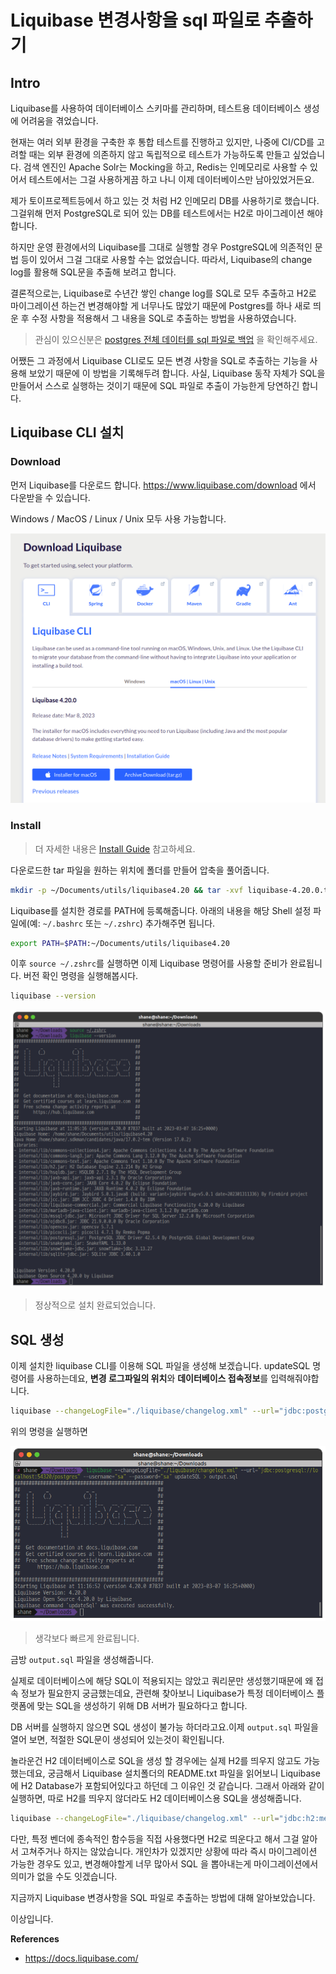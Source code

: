 # Liquibase 변경사항을 sql 파일로 추출하기

## Intro

Liquibase를 사용하여 데이터베이스 스키마를 관리하며, 테스트용 데이터베이스 생성에 어려움을 겪었습니다. 

현재는 여러 외부 환경을 구축한 후 통합 테스트를 진행하고 있지만, 나중에 CI/CD를 고려할 때는 외부 환경에 의존하지 않고 독립적으로 테스트가 가능하도록 만들고 싶었습니다. 검색 엔진인 Apache Solr는 Mocking을 하고, Redis는 인메모리로 사용할 수 있어서 테스트에서는 그걸 사용하게끔 하고 나니 이제 데이터베이스만 남아있었거든요. 

제가 토이프로젝트등에서 하고 있는 것 처럼 H2 인메모리 DB를 사용하기로 했습니다. 그걸위해 먼저 PostgreSQL로 되어 있는 DB를 테스트에서는 H2로 마이그레이션 해야합니다.

하지만 운영 환경에서의 Liquibase를 그대로 실행할 경우 PostgreSQL에 의존적인 문법 등이 있어서 그걸 그대로 사용할 수는 없었습니다. 따라서, Liquibase의 change log를 활용해 SQL문을 추출해 보려고 합니다.

결론적으로는, Liquibase로 수년간 쌓인 change log를 SQL로 모두 추출하고 H2로 마이그레이션 하는건 변경해야할 게 너무나도 많았기 때문에 Postgres를 하나 새로 띄운 후 수정 사항을 적용해서 그 내용을 SQL로 추출하는 방법을 사용하였습니다. 

> 관심이 있으신분은 [postgres 전체 데이터를 sql 파일로 백업](https://shanepark.tistory.com/462) 을 확인해주세요.

어쨌든 그 과정에서 Liquibase CLI로도 모든 변경 사항을 SQL로 추출하는 기능을 사용해 보았기 때문에 이 방법을 기록해두려 합니다. 사실, Liquibase 동작 자체가 SQL을 만들어서 스스로 실행하는 것이기 때문에 SQL 파일로 추출이 가능한게 당연하긴 합니다.

## Liquibase CLI 설치

### Download

먼저 Liquibase를 다운로드 합니다. https://www.liquibase.com/download 에서 다운받을 수 있습니다.

Windows / MacOS / Linux / Unix 모두 사용 가능합니다.

![image-20230324105355943](https://raw.githubusercontent.com/ShanePark/mdblog/main/backend/db/liquibase/into_sql.assets/image-20230324105355943.png)

### Install

> 더 자세한 내용은 [Install Guide](https://docs.liquibase.com/start/install/home.html) 참고하세요.

다운로드한 tar 파일을 원하는 위치에 폴더를 만들어 압축을 풀어줍니다.

```bash
mkdir -p ~/Documents/utils/liquibase4.20 && tar -xvf liquibase-4.20.0.tar.gz -C ~/Documents/utils/liquibase4.20
```

Liquibase를 설치한 경로를 PATH에 등록해줍니다. 아래의 내용을 해당 Shell 설정 파일에(예: `~/.bashrc` 또는 `~/.zshrc`) 추가해주면 됩니다.

```bash
export PATH=$PATH:~/Documents/utils/liquibase4.20
```

이후 `source ~/.zshrc`를 실행하면 이제 Liquibase 명령어를 사용할 준비가 완료됩니다. 버전 확인 명령을 실행해봅시다.

```bash
liquibase --version
```

![image-20230324110545336](https://raw.githubusercontent.com/ShanePark/mdblog/main/backend/db/liquibase/into_sql.assets/image-20230324110545336.png)

> 정상적으로 설치 완료되었습니다.

## SQL 생성

이제 설치한 liquibase CLI를 이용해 SQL 파일을 생성해 보겠습니다. updateSQL 명령어를 사용하는데요, **변경 로그파일의 위치**와 **데이터베이스 접속정보**를 입력해줘야합니다.

```bash
liquibase --changeLogFile="./liquibase/changelog.xml" --url="jdbc:postgresql://localhost:54320/postgres" --username="sa" --password="sa" updateSQL > output.sql
```

위의 명령을 실행하면

![image-20230324111736071](https://raw.githubusercontent.com/ShanePark/mdblog/main/backend/db/liquibase/into_sql.assets/image-20230324111736071.png)

> 생각보다 빠르게 완료됩니다.

금방 `output.sql` 파일을 생성해줍니다.

실제로 데이터베이스에 해당 SQL이 적용되지는 않았고 쿼리문만 생성했기때문에 왜 접속 정보가 필요한지 궁금했는데요, 관련해 찾아보니 Liquibase가 특정 데이터베이스 플랫폼에 맞는 SQL을 생성하기 위해 DB 서버가 필요하다고 합니다. 

DB 서버를 실행하지 않으면 SQL 생성이 불가능 하더라고요.이제 `output.sql` 파일을 열어 보면, 적절한 SQL문이 생성되어 있는것이 확인됩니다.

놀라운건 H2 데이터베이스로 SQL을 생성 할 경우에는 실제 H2를 띄우지 않고도 가능했는데요, 궁금해서 Liquibase 설치폴더의 README.txt 파일을 읽어보니 Liquibase에 H2 Database가 포함되어있다고 하던데 그 이유인 것 같습니다. 그래서 아래와 같이 실행하면, 따로 H2를 띄우지 않더라도 H2 데이터베이스용 SQL을 생성해줍니다. 

```bash
liquibase --changeLogFile="./liquibase/changelog.xml" --url="jdbc:h2:mem:testdb" --username="sa" --password="" updateSQL > output.sql
```

다만, 특정 벤더에 종속적인 함수등을 직접 사용했다면 H2로 띄운다고 해서 그걸 알아서 고쳐주거나 하지는 않았습니다. 개인차가 있겠지만 상황에 따라 즉시 마이그레이션 가능한 경우도 있고, 변경해야할게 너무 많아서 SQL 을 뽑아내는게 마이그레이션에서 의미가 없을 수도 잇겠습니다.

지금까지 Liquibase 변경사항을 SQL 파일로 추출하는 방법에 대해 알아보았습니다.

이상입니다. 

**References**

- https://docs.liquibase.com/